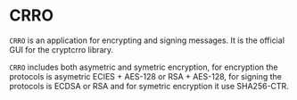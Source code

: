 CRRO
=================

``CRRO`` is an application for encrypting and signing messages. It is the official GUI for the cryptcrro library.

``CRRO`` includes both asymetric and symetric encryption, for encryption the protocols is asymetric ECIES + AES-128 or RSA + AES-128, for signing the protocols is ECDSA or RSA and for symetric encryption it use SHA256-CTR.
